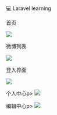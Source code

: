 
💻 Laravel learning

<p>首页</p>
<img src="https://raw.githubusercontent.com/EchoCN/LaravelMicroBlog/master/img/%255EV9~V)40Y%24A%403Z1%25MQ49E.png"></img>
<p>微博列表</p>
<img src="https://raw.githubusercontent.com/EchoCN/LaravelMicroBlog/master/img/)9E~)%7BB5YHWA3%25SW%25IO)AJ1.png"></img>
<p>登入界面</p>
<img src="https://raw.githubusercontent.com/EchoCN/LaravelMicroBlog/master/img/E6%24G4%5D%7BW1F~%5BP5%7DY9OB%258WG.png"></img>
<p>个人中心p>
<img src="https://raw.githubusercontent.com/EchoCN/LaravelMicroBlog/master/img/LO62Z%7D%40(FI%40%7B%7B%7BM%24%5D8A5%5D%24U.png"></img>
<p>编辑中心p>
<img src="https://raw.githubusercontent.com/EchoCN/LaravelMicroBlog/master/img/S6HZ5V0T697C%7B1R7M6~%246%404.png"></img>
